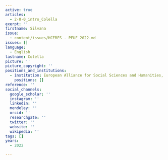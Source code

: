 ```yaml
---
active: true
articles:
  - 2-0-0_intro_Colella
exerpt: ''
firstname: Silvana
issue:
  - content/issues/HCERES - PFUE 2022.md
issues: []
language:
  - English
lastname: Colella
picture: ''
picture_copyright: ''
positions_and_institutions:
  - institution: European Alliance for Social Sciences and Humanities, France
    positions: []
reference: ''
social_channels:
  google_scholar: ''
  instagram: ''
  linkedin: ''
  mendeley: ''
  orcid: ''
  researchgate: ''
  twitter: ''
  website: ''
  wikipedia: ''
tags: []
years:
  - 2022

---
```

